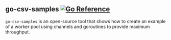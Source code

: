 ## go-csv-samples [![Go Reference][1]][2]
`go-csv-samples` is an open-source tool that shows how to create an example of a worker pool using channels and goroutines to provide maximum throughput.

[1]: https://pkg.go.dev/badge/github.com/teocci/go-csv-samples.svg
[2]: https://pkg.go.dev/github.com/teocci/go-csv-samples
[3]: https://github.com/teocci/go-csv-samples/releases/latest